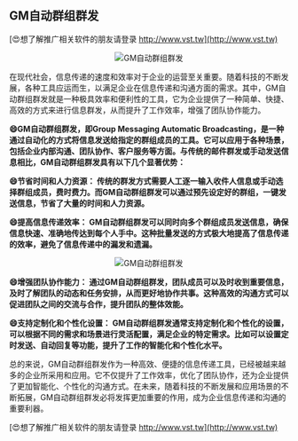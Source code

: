 ## **GM自动群组群发**

[😍想了解推广相关软件的朋友请登录 http://www.vst.tw](http://www.vst.tw)

 <center><img src="https://vst.tw/MP4/tuiguang/png/4.png" alt="GM自动群组群发"></center>

在现代社会，信息传递的速度和效率对于企业的运营至关重要。随着科技的不断发展，各种工具应运而生，以满足企业在信息传递和沟通方面的需求。其中，GM自动群组群发就是一种极具效率和便利性的工具，它为企业提供了一种简单、快捷、高效的方式来进行信息群发，从而提升了工作效率，增强了团队协作能力。

**😄GM自动群组群发，即Group Messaging Automatic Broadcasting，是一种通过自动化的方式将信息发送给指定的群组成员的工具。它可以应用于各种场景，包括企业内部沟通、团队协作、客户服务等方面。与传统的邮件群发或手动发送信息相比，GM自动群组群发具有以下几个显著优势：**

**😄节省时间和人力资源： 传统的群发方式需要人工逐一输入收件人信息或手动选择群组成员，费时费力。而GM自动群组群发可以通过预先设定好的群组，一键发送信息，节省了大量的时间和人力资源。**

**😄提高信息传递效率： GM自动群组群发可以同时向多个群组成员发送信息，确保信息快速、准确地传达到每个人手中。这种批量发送的方式极大地提高了信息传递的效率，避免了信息传递中的漏发和遗漏。**

 <center><img src="https://vst.tw/MP4/tuiguang/png/4.png" alt="GM自动群组群发"></center>

**😄增强团队协作能力： 通过GM自动群组群发，团队成员可以及时收到重要信息，及时了解团队的动态和任务安排，从而更好地协作共事。这种高效的沟通方式可以促进团队之间的交流与合作，提升团队的整体效能。**

**😄支持定制化和个性化设置： GM自动群组群发通常支持定制化和个性化的设置，可以根据不同的需求和场景进行灵活配置，满足企业的特定需求。比如可以设置定时发送、自动回复等功能，提升了工作的智能化和个性化水平。**

总的来说，GM自动群组群发作为一种高效、便捷的信息传递工具，已经被越来越多的企业所采用和应用。它不仅提升了工作效率，优化了团队协作，还为企业提供了更加智能化、个性化的沟通方式。在未来，随着科技的不断发展和应用场景的不断拓展，GM自动群组群发必将发挥更加重要的作用，成为企业信息传递和沟通的重要利器。

[😍想了解推广相关软件的朋友请登录 http://www.vst.tw](http://www.vst.tw)




